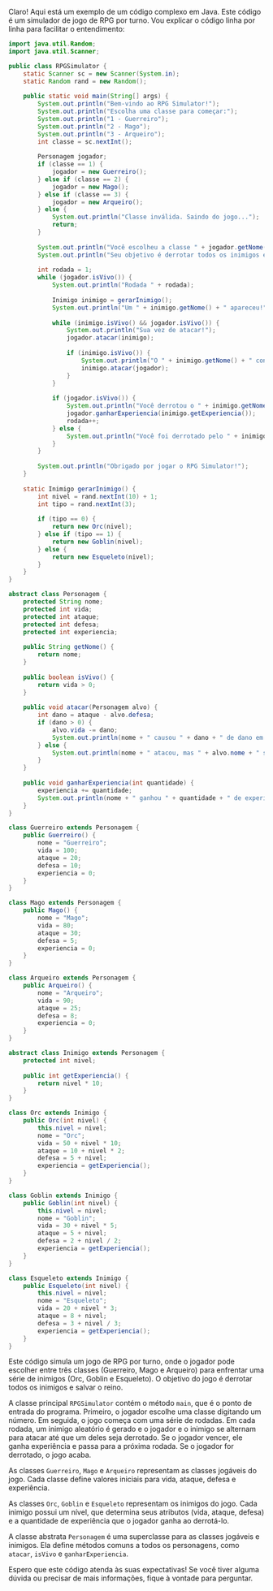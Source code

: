 Claro! Aqui está um exemplo de um código complexo em Java. Este código é um simulador de jogo de RPG por turno. Vou explicar o código linha por linha para facilitar o entendimento:

```java
import java.util.Random;
import java.util.Scanner;

public class RPGSimulator {
    static Scanner sc = new Scanner(System.in);
    static Random rand = new Random();
    
    public static void main(String[] args) {
        System.out.println("Bem-vindo ao RPG Simulator!");
        System.out.println("Escolha uma classe para começar:");
        System.out.println("1 - Guerreiro");
        System.out.println("2 - Mago");
        System.out.println("3 - Arqueiro");
        int classe = sc.nextInt();
        
        Personagem jogador;
        if (classe == 1) {
            jogador = new Guerreiro();
        } else if (classe == 2) {
            jogador = new Mago();
        } else if (classe == 3) {
            jogador = new Arqueiro();
        } else {
            System.out.println("Classe inválida. Saindo do jogo...");
            return;
        }
        
        System.out.println("Você escolheu a classe " + jogador.getNome() + ".");
        System.out.println("Seu objetivo é derrotar todos os inimigos e salvar o reino!");
        
        int rodada = 1;
        while (jogador.isVivo()) {
            System.out.println("Rodada " + rodada);
            
            Inimigo inimigo = gerarInimigo();
            System.out.println("Um " + inimigo.getNome() + " apareceu!");
            
            while (inimigo.isVivo() && jogador.isVivo()) {
                System.out.println("Sua vez de atacar!");
                jogador.atacar(inimigo);
                
                if (inimigo.isVivo()) {
                    System.out.println("O " + inimigo.getNome() + " contra-atacou!");
                    inimigo.atacar(jogador);
                }
            }
            
            if (jogador.isVivo()) {
                System.out.println("Você derrotou o " + inimigo.getNome() + "!");
                jogador.ganharExperiencia(inimigo.getExperiencia());
                rodada++;
            } else {
                System.out.println("Você foi derrotado pelo " + inimigo.getNome() + ". Fim de jogo!");
            }
        }
        
        System.out.println("Obrigado por jogar o RPG Simulator!");
    }
    
    static Inimigo gerarInimigo() {
        int nivel = rand.nextInt(10) + 1;
        int tipo = rand.nextInt(3);
        
        if (tipo == 0) {
            return new Orc(nivel);
        } else if (tipo == 1) {
            return new Goblin(nivel);
        } else {
            return new Esqueleto(nivel);
        }
    }
}

abstract class Personagem {
    protected String nome;
    protected int vida;
    protected int ataque;
    protected int defesa;
    protected int experiencia;
    
    public String getNome() {
        return nome;
    }
    
    public boolean isVivo() {
        return vida > 0;
    }
    
    public void atacar(Personagem alvo) {
        int dano = ataque - alvo.defesa;
        if (dano > 0) {
            alvo.vida -= dano;
            System.out.println(nome + " causou " + dano + " de dano em " + alvo.nome + "!");
        } else {
            System.out.println(nome + " atacou, mas " + alvo.nome + " se defendeu!");
        }
    }
    
    public void ganharExperiencia(int quantidade) {
        experiencia += quantidade;
        System.out.println(nome + " ganhou " + quantidade + " de experiência!");
    }
}

class Guerreiro extends Personagem {
    public Guerreiro() {
        nome = "Guerreiro";
        vida = 100;
        ataque = 20;
        defesa = 10;
        experiencia = 0;
    }
}

class Mago extends Personagem {
    public Mago() {
        nome = "Mago";
        vida = 80;
        ataque = 30;
        defesa = 5;
        experiencia = 0;
    }
}

class Arqueiro extends Personagem {
    public Arqueiro() {
        nome = "Arqueiro";
        vida = 90;
        ataque = 25;
        defesa = 8;
        experiencia = 0;
    }
}

abstract class Inimigo extends Personagem {
    protected int nivel;
    
    public int getExperiencia() {
        return nivel * 10;
    }
}

class Orc extends Inimigo {
    public Orc(int nivel) {
        this.nivel = nivel;
        nome = "Orc";
        vida = 50 + nivel * 10;
        ataque = 10 + nivel * 2;
        defesa = 5 + nivel;
        experiencia = getExperiencia();
    }
}

class Goblin extends Inimigo {
    public Goblin(int nivel) {
        this.nivel = nivel;
        nome = "Goblin";
        vida = 30 + nivel * 5;
        ataque = 5 + nivel;
        defesa = 2 + nivel / 2;
        experiencia = getExperiencia();
    }
}

class Esqueleto extends Inimigo {
    public Esqueleto(int nivel) {
        this.nivel = nivel;
        nome = "Esqueleto";
        vida = 20 + nivel * 3;
        ataque = 8 + nivel;
        defesa = 3 + nivel / 3;
        experiencia = getExperiencia();
    }
}
```

Este código simula um jogo de RPG por turno, onde o jogador pode escolher entre três classes (Guerreiro, Mago e Arqueiro) para enfrentar uma série de inimigos (Orc, Goblin e Esqueleto). O objetivo do jogo é derrotar todos os inimigos e salvar o reino.

A classe principal `RPGSimulator` contém o método `main`, que é o ponto de entrada do programa. Primeiro, o jogador escolhe uma classe digitando um número. Em seguida, o jogo começa com uma série de rodadas. Em cada rodada, um inimigo aleatório é gerado e o jogador e o inimigo se alternam para atacar até que um deles seja derrotado. Se o jogador vencer, ele ganha experiência e passa para a próxima rodada. Se o jogador for derrotado, o jogo acaba.

As classes `Guerreiro`, `Mago` e `Arqueiro` representam as classes jogáveis do jogo. Cada classe define valores iniciais para vida, ataque, defesa e experiência.

As classes `Orc`, `Goblin` e `Esqueleto` representam os inimigos do jogo. Cada inimigo possui um nível, que determina seus atributos (vida, ataque, defesa) e a quantidade de experiência que o jogador ganha ao derrotá-lo.

A classe abstrata `Personagem` é uma superclasse para as classes jogáveis e inimigos. Ela define métodos comuns a todos os personagens, como `atacar`, `isVivo` e `ganharExperiencia`.

Espero que este código atenda às suas expectativas! Se você tiver alguma dúvida ou precisar de mais informações, fique à vontade para perguntar.